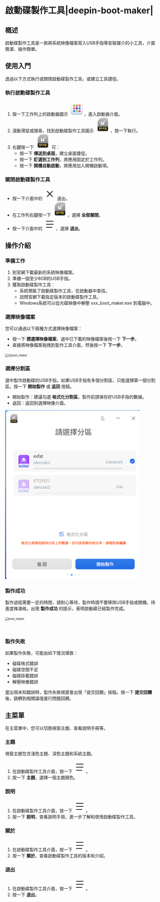 # 啟動碟製作工具|deepin-boot-maker|

## 概述

啟動碟製作工具是一款將系統映像檔案寫入USB手指等安裝媒介的小工具，介面簡潔、操作簡單。

## 使用入門

透過以下方式執行或關閉啟動碟製作工具，或建立工具捷徑。

### 執行啟動碟製作工具

1. 按一下工作列上的啟動器圖示 ![deepin_launcher](../common/deepin_launcher.svg)，進入啟動器介面。
2. 滾動滑鼠或搜尋，找到啟動碟製作工具圖示 ![deepin_boot_maker](../common/deepin_boot_maker.svg)，按一下執行。
3. 右鍵按一下 ![deepin_boot_maker](../common/deepin_boot_maker.svg) 可：
   - 按一下 **傳送到桌面**，建立桌面捷徑。
   - 按一下 **釘選到工作列**，將應用固定於工作列。
   - 按一下 **開機自動啟動**，將應用加入開機啟動項。

### 關閉啟動碟製作工具

- 按一下介面中的 ![close](../common/close.svg) 退出。
- 在工作列右鍵按一下 ![deepin_boot_maker](../common/deepin_boot_maker.svg)，選擇 **全部關閉**。
- 按一下介面中的 ![icon_menu](../common/icon_menu.svg)，選擇 **退出**。

## 操作介紹

### 準備工作

1. 到官網下載最新的系統映像檔案。
2. 準備一個至少8GB的USB手指。
3. 獲取啟動碟製作工具：
   - 系統預裝了啟動碟製作工具，在啟動器中查找。
   - 訪問官網下載指定版本的啟動碟製作工具。
   - Windows系統可以從光碟映像中解壓 xxx_boot_maker.exe 到電腦中。

### 選擇映像檔案

您可以通過以下兩種方式選擇映像檔案：
- 按一下 **請選擇映像檔案**，選中已下載的映像檔案後按一下 **下一步**。
- 直接將映像檔案拖拽到製作工具介面，然後按一下 **下一步**。

<img src="fig/select_file.png" alt="0|boot_maker" style="zoom:67%;" />

### 選擇分割區

選中製作啟動碟的USB手指，如果USB手指有多個分割區，只能選擇第一個分割區。按一下 **開始製作** 或 **返回** 按鈕。
- 開始製作：建議勾選 **格式化分割區**，製作前請保存好USB手指的數據。
- 返回：返回到選擇映像介面。

<img src="fig/select_disk.png" alt="0|select_disk" style="zoom:67%;" />

### 製作成功

製作過程需要一定的時間，請耐心等待，製作時請不要移除USB手指或關機。待進度條滿格，出現 **製作成功** 的提示，表明啟動碟已經製作完成。

<img src="fig/boot_making.png" alt="boot_maker" style="zoom:67%;" />

&nbsp;&nbsp;&nbsp;&nbsp;&nbsp;&nbsp;&nbsp;&nbsp;&nbsp;&nbsp;&nbsp;&nbsp;&nbsp;

### 製作失敗

如果製作失敗，可能由如下情況導致：
- 磁碟格式錯誤
- 磁碟空間不足
- 磁碟掛載錯誤
- 解壓映像錯誤

當出現未知錯誤時，製作失敗視窗會出現「提交回饋」按鈕。按一下 **提交回饋** 後，跳轉到相關論壇進行問題回饋。

## 主菜單

在主菜單中，您可以切換視窗主題、查看說明手冊等。

### 主題
視窗主題包含淺色主題、深色主題和系統主題。
1. 在啟動碟製作工具介面，按一下 ![icon_menu](../common/icon_menu.svg)。
2. 按一下 **主題**，選擇一個主題顏色。

### 說明
1. 在啟動碟製作工具介面，按一下 ![icon_menu](../common/icon_menu.svg)。
2. 按一下 **說明**，查看說明手冊，進一步了解和使用啟動碟製作工具。

### 關於
1. 在啟動碟製作工具介面，按一下 ![icon_menu](../common/icon_menu.svg)。
2. 按一下 **關於**，查看啟動碟製作工具的版本和介紹。

### 退出
1. 在啟動碟製作工具介面，按一下 ![icon_menu](../common/icon_menu.svg)。
2. 按一下 **退出**。